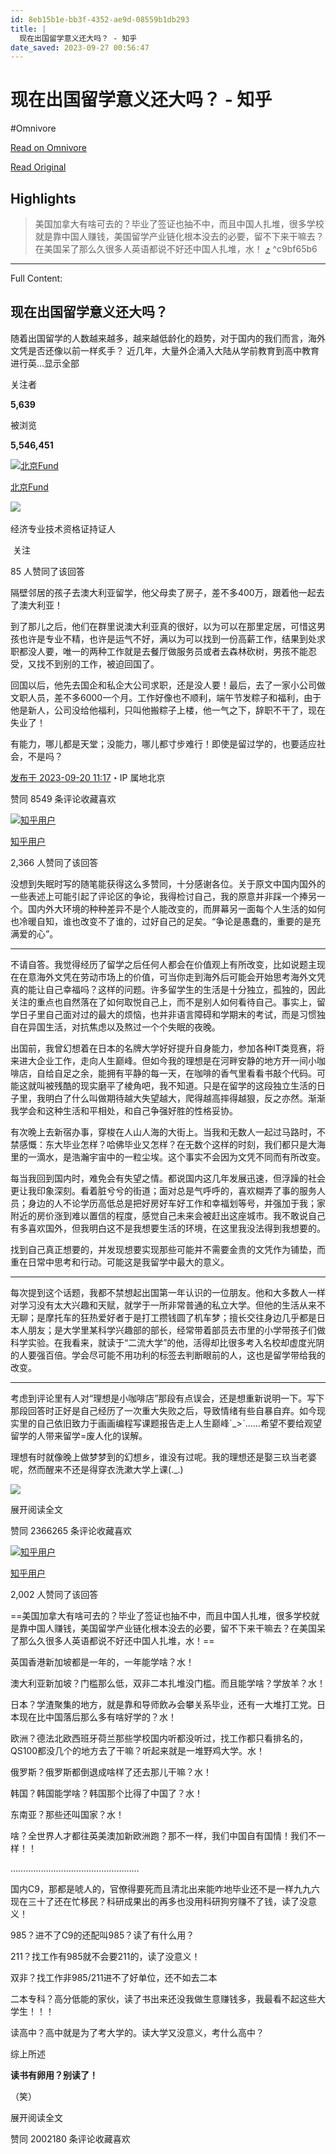 ```yaml
---
id: 8eb15b1e-bb3f-4352-ae9d-08559b1db293
title: |
  现在出国留学意义还大吗？ - 知乎
date_saved: 2023-09-27 00:56:47
---
```


# 现在出国留学意义还大吗？ - 知乎
#Omnivore

[Read on Omnivore](https://omnivore.app/me/https-www-zhihu-com-question-263928975-answer-3219618342-18ad4ff13d0)

[Read Original](https://www.zhihu.com/question/263928975/answer/3219618342)

## Highlights

> 美国加拿大有啥可去的？毕业了签证也抽不中，而且中国人扎堆，很多学校就是靠中国人赚钱，美国留学产业链化根本没去的必要，留不下来干嘛去？在美国呆了那么久很多人英语都说不好还中国人扎堆，水！ [⤴️](https://omnivore.app/me/https-www-zhihu-com-question-263928975-answer-3219618342-18ad4ff13d0#c9bf65b6-1ffa-4f45-98a6-c5a0a71fbb64)  ^c9bf65b6


--- 

Full Content: 

## 现在出国留学意义还大吗？

随着出国留学的人数越来越多，越来越低龄化的趋势，对于国内的我们而言，海外文凭是否还像以前一样炙手？ 近几年，大量外企涌入大陆从学前教育到高中教育进行英…显示全部 ​

关注者

**5,639**

被浏览

**5,546,451**

[![北京Fund](https://proxy-prod.omnivore-image-cache.app/0x0,sVX9wgJBJehuvuOTfiZTCINC2L3r7vHwYAOYqqx145oY/https://picx.zhimg.com/v2-8df1b43416f1194b8cc91eade3ff447f_l.jpg?source=1940ef5c)](https://www.zhihu.com/people/mo-fei-82-13)

[北京Fund](https://www.zhihu.com/people/mo-fei-82-13)

[​](https://www.zhihu.com/question/48510028)​![](https://proxy-prod.omnivore-image-cache.app/0x0,sRpP1H2oa_TfsDLpATwsIt6ipVLRN7HlUZGTch2Ee4JQ/https://picx.zhimg.com/v2-4812630bc27d642f7cafcd6cdeca3d7a.jpg?source=88ceefae)

经济专业技术资格证持证人

​ 关注

85 人赞同了该回答

隔壁邻居的孩子去澳大利亚留学，他父母卖了房子，差不多400万，跟着他一起去了澳大利亚！

到了那儿之后，他们在群里说澳大利亚真的很好，以为可以在那里定居，可惜这男孩也许是专业不精，也许是运气不好，满以为可以找到一份高薪工作，结果到处求职都没人要，唯一的两种工作就是去餐厅做服务员或者去森林砍树，男孩不能忍受，又找不到别的工作，被迫回国了。

回国以后，他先去国企和私企大公司求职，还是没人要！最后，去了一家小公司做文职人员，差不多6000一个月。工作好像也不顺利，端午节发粽子和福利，由于他是新人，公司没给他福利，只叫他搬粽子上楼，他一气之下，辞职不干了，现在失业了！

有能力，哪儿都是天堂；没能力，哪儿都寸步难行！即使是留过学的，也要适应社会，不是吗？

[发布于 2023-09-20 11:17](https://www.zhihu.com/question/263928975/answer/3219618342)・IP 属地北京

​赞同 85​​49 条评论​收藏​喜欢

[![知乎用户](https://proxy-prod.omnivore-image-cache.app/0x0,saD_674oUGEPIRwf0EiEIbXd3omgBvP8liMRq03hG1NI/https://picx.zhimg.com/v2-abed1a8c04700ba7d72b45195223e0ff_l.jpg?source=1940ef5c)](https://www.zhihu.com/people/534c7e75b78a6376433c908d17732d14)

[知乎用户](https://www.zhihu.com/people/534c7e75b78a6376433c908d17732d14)

2,366 人赞同了该回答

没想到失眠时写的随笔能获得这么多赞同，十分感谢各位。关于原文中国内国外的一些表述上可能引起了评论区的争论，我得检讨自己，我的原意并非踩一个捧另一个。国内外大环境的种种差异不是个人能改变的，而屏幕另一面每个人生活的如何也冷暖自知，谁也改变不了谁的，过好自己的足矣。“争论是愚蠢的，重要的是充满爱的心”。

---

不请自答。我觉得经历了留学之后任何人都会在价值观上有所改变，比如说题主现在在意海外文凭在劳动市场上的价值，可当你走到海外后可能会开始思考海外文凭真的能让自己幸福吗？这样的问题。许多留学生的生活是十分独立，孤独的，因此关注的重点也自然落在了如何取悦自己上，而不是别人如何看待自己。事实上，留学日子里自己面对过的最大的烦恼，也并非语言障碍和学期末的考试，而是习惯独自在异国生活，对抗焦虑以及熬过一个个失眠的夜晚。

出国前，我曾幻想着在日本的名牌大学好好提升自身能力，参加各种IT类竞赛，将来进大企业工作，走向人生巅峰。但如今我的理想是在河畔安静的地方开一间小咖啡店，自给自足之余，能拥有平静的每一天，在咖啡的香气里看看书敲个代码。可能这就叫被残酷的现实磨平了棱角吧，我不知道。只是在留学的这段独立生活的日子里，我明白了什么叫做期待越大失望越大，爬得越高摔得越狠，反之亦然。渐渐我学会和这种生活和平相处，和自己争强好胜的性格妥协。

有次晚上去新宿办事，穿梭在人山人海的大街上。当我和无数人一起过马路时，不禁感慨：东大毕业怎样？哈佛毕业又怎样？在无数个这样的时刻，我们都只是大海里的一滴水，是浩瀚宇宙中的一粒尘埃。这个事实不会因为文凭不同而有所改变。

每当我回到国内时，难免会有失望之情。都说国内这几年发展迅速，但浮躁的社会更让我印象深刻。看着脏兮兮的街道；面对总是气呼呼的，喜欢糊弄了事的服务人员；身边的人不论学历高低总是把好房好车好工作和幸福划等号，并强加于我；家附近的房价涨到难以置信的程度，感觉自己未来会被赶出这座城市。我不敢说自己有多喜欢国外，但我明白这不是我想要生活的环境，在这里我没法得到我想要的。

找到自己真正想要的，并发现想要实现那些可能并不需要金贵的文凭作为铺垫，而重在日常中思考和行动。可能这是我留学中最大的意义。

---

每次提到这个话题，我都不禁想起出国第一年认识的一位朋友。他和大多数人一样对学习没有太大兴趣和天赋，就学于一所非常普通的私立大学。但他的生活从来不无聊；是摩托车的狂热爱好者于是打工攒钱圆了机车梦；擅长交往身边几乎都是日本人朋友；是大学里某科学兴趣部的部长，经常带着部员去市里的小学带孩子们做科学实验。在我看来，就读于“二流大学”的他，活得却比很多考入名校却虚度光阴的人要强百倍。学会尽可能不用功利的标签去判断眼前的人，这也是留学带给我的改变。

---

考虑到评论里有人对“理想是小咖啡店”那段有点误会，还是想重新说明一下。写下那段回答时正好是自己经历了一次重大失败之后，导致情绪有些自暴自弃。如今现实里的自己依旧致力于画画编程写课题报告走上人生巅峰ˊ\_>ˋ……希望不要给观望留学的人带来留学=废人化的误解。

理想有时就像晚上做梦梦到的幻想乡，谁没有过呢。我的理想还是娶三玖当老婆呢，然而醒来不还是得穿衣洗漱大学上课(.\_.)

![](https://proxy-prod.omnivore-image-cache.app/132x0,sqwZKLbFo6CLI5qXDpiCdP5QLMSyCpdNpU6RT0cO4M2A/https://pic1.zhimg.com/50/v2-dd8819ab31991e5d5dfbcda92dfa1064_720w.jpg?source=1940ef5c)

展开阅读全文​

​赞同 2366​​265 条评论​收藏​喜欢

[![知乎用户](https://proxy-prod.omnivore-image-cache.app/0x0,saD_674oUGEPIRwf0EiEIbXd3omgBvP8liMRq03hG1NI/https://picx.zhimg.com/v2-abed1a8c04700ba7d72b45195223e0ff_l.jpg?source=1940ef5c)](https://www.zhihu.com/people/5463be6b780ac255b277a38bb3433546)

[知乎用户](https://www.zhihu.com/people/5463be6b780ac255b277a38bb3433546)

2,002 人赞同了该回答

==美国加拿大有啥可去的？毕业了签证也抽不中，而且中国人扎堆，很多学校就是靠中国人赚钱，美国留学产业链化根本没去的必要，留不下来干嘛去？在美国呆了那么久很多人英语都说不好还中国人扎堆，水！==

英国香港新加坡都是一年的，一年能学啥？水！

澳大利亚新加坡？门槛那么低，双非二本扎堆没门槛。而且能学啥？学放羊？水！

日本？学渣聚集的地方，就是靠和导师飲み会攀关系毕业，还有一大堆打工党。日本现在比中国落后那么多有啥好学的？水！

欧洲？德法北欧西班牙荷兰那些学校国内听都没听过，找工作都只看排名的，QS100都没几个的地方去了干嘛？听起来就是一堆野鸡大学。水！

俄罗斯？俄罗斯都倒退成啥样了还去那儿干嘛？水！

韩国？韩国能学啥？韩国那个比得了中国了？水！

东南亚？那些还叫国家？水！

啥？全世界人才都往英美澳加新欧洲跑？那不一样，我们中国自有国情！我们不一样！！

……………………………………………

国内C9，那都是唬人的，官僚得要死而且清北出来能咋地毕业还不是一样九九六现在三十了还在忙移民？科研成果出的再多也没用科研狗穷赚不了钱，读了没意义！

985？进不了C9的还配叫985？读了有什么用？

211？找工作有985就不会要211的，读了没意义！

双非？找工作非985/211进不了好单位，还不如去二本

二本专科？高分低能的家伙，读了书出来还没我做生意赚钱多，我最看不起这些大学生！！！

读高中？高中就是为了考大学的。读大学又没意义，考什么高中？

综上所述

**读书有卵用？别读了！**

（笑）

展开阅读全文​

​赞同 2002​​180 条评论​收藏​喜欢
